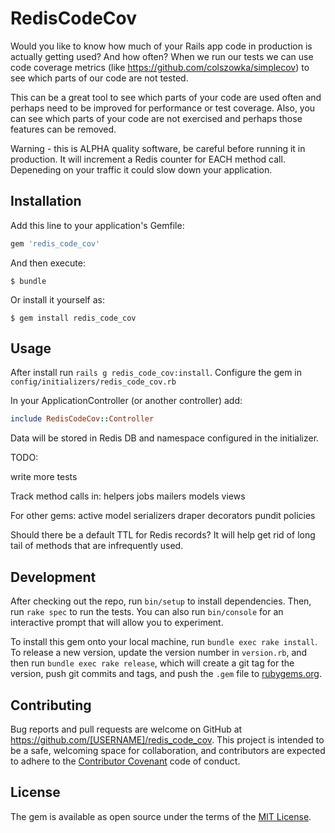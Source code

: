 # RedisCodeCov

Would you like to know how much of your Rails app code in production is actually getting used?  And how often?  When we run our tests we can use code coverage metrics (like https://github.com/colszowka/simplecov) to see which parts of our code are not tested.  

This can be a great tool to see which parts of your code are used often and perhaps need to be improved for performance or test coverage.  Also, you can see which parts of your code are not exercised and perhaps those features can be removed.  

Warning - this is ALPHA quality software, be careful before running it in production.  It will increment a Redis counter for EACH method call.  Depeneding on your traffic it could slow down your application.  

## Installation

Add this line to your application's Gemfile:

```ruby
gem 'redis_code_cov'
```

And then execute:

    $ bundle

Or install it yourself as:

    $ gem install redis_code_cov

## Usage

After install run `rails g redis_code_cov:install`.  Configure the gem in `config/initializers/redis_code_cov.rb`

In your ApplicationController (or another controller) add:
```ruby
include RedisCodeCov::Controller
```

Data will be stored in Redis DB and namespace configured in the initializer.  

TODO:

write more tests

Track method calls in:
helpers
jobs
mailers
models
views

For other gems:
active model serializers
draper decorators
pundit policies

Should there be a default TTL for Redis records?  It will help get rid of long tail of methods that are infrequently used.

## Development

After checking out the repo, run `bin/setup` to install dependencies. Then, run `rake spec` to run the tests. You can also run `bin/console` for an interactive prompt that will allow you to experiment.

To install this gem onto your local machine, run `bundle exec rake install`. To release a new version, update the version number in `version.rb`, and then run `bundle exec rake release`, which will create a git tag for the version, push git commits and tags, and push the `.gem` file to [rubygems.org](https://rubygems.org).

## Contributing

Bug reports and pull requests are welcome on GitHub at https://github.com/[USERNAME]/redis_code_cov. This project is intended to be a safe, welcoming space for collaboration, and contributors are expected to adhere to the [Contributor Covenant](http://contributor-covenant.org) code of conduct.


## License

The gem is available as open source under the terms of the [MIT License](http://opensource.org/licenses/MIT).
